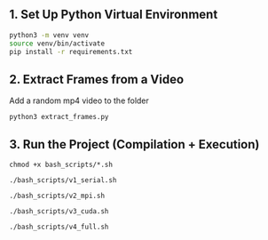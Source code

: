 ## 1. Set Up Python Virtual Environment

```bash
python3 -m venv venv
source venv/bin/activate
pip install -r requirements.txt
```

## 2. Extract Frames from a Video
Add a random mp4 video to the folder
```
python3 extract_frames.py
```

## 3. Run the Project (Compilation + Execution)
```
chmod +x bash_scripts/*.sh
```

```
./bash_scripts/v1_serial.sh
```

```
./bash_scripts/v2_mpi.sh
```

```
./bash_scripts/v3_cuda.sh
```
```
./bash_scripts/v4_full.sh
```